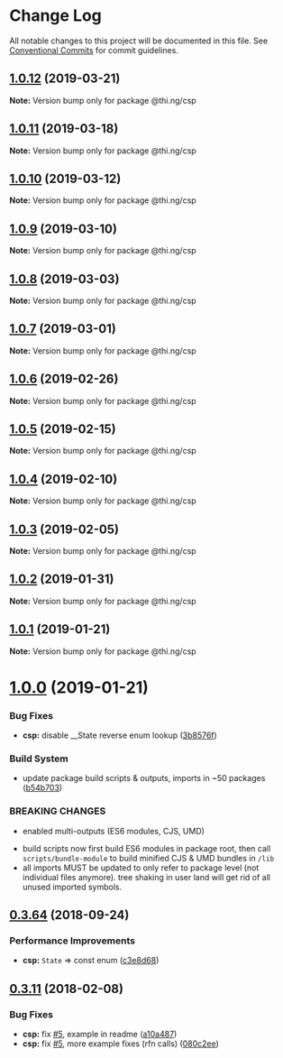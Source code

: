 # Change Log

All notable changes to this project will be documented in this file.
See [Conventional Commits](https://conventionalcommits.org) for commit guidelines.

## [1.0.12](https://github.com/thi-ng/umbrella/compare/@thi.ng/csp@1.0.11...@thi.ng/csp@1.0.12) (2019-03-21)

**Note:** Version bump only for package @thi.ng/csp





## [1.0.11](https://github.com/thi-ng/umbrella/compare/@thi.ng/csp@1.0.10...@thi.ng/csp@1.0.11) (2019-03-18)

**Note:** Version bump only for package @thi.ng/csp





## [1.0.10](https://github.com/thi-ng/umbrella/compare/@thi.ng/csp@1.0.9...@thi.ng/csp@1.0.10) (2019-03-12)

**Note:** Version bump only for package @thi.ng/csp





## [1.0.9](https://github.com/thi-ng/umbrella/compare/@thi.ng/csp@1.0.8...@thi.ng/csp@1.0.9) (2019-03-10)

**Note:** Version bump only for package @thi.ng/csp





## [1.0.8](https://github.com/thi-ng/umbrella/compare/@thi.ng/csp@1.0.7...@thi.ng/csp@1.0.8) (2019-03-03)

**Note:** Version bump only for package @thi.ng/csp





## [1.0.7](https://github.com/thi-ng/umbrella/compare/@thi.ng/csp@1.0.6...@thi.ng/csp@1.0.7) (2019-03-01)

**Note:** Version bump only for package @thi.ng/csp





## [1.0.6](https://github.com/thi-ng/umbrella/compare/@thi.ng/csp@1.0.5...@thi.ng/csp@1.0.6) (2019-02-26)

**Note:** Version bump only for package @thi.ng/csp





## [1.0.5](https://github.com/thi-ng/umbrella/compare/@thi.ng/csp@1.0.4...@thi.ng/csp@1.0.5) (2019-02-15)

**Note:** Version bump only for package @thi.ng/csp





## [1.0.4](https://github.com/thi-ng/umbrella/compare/@thi.ng/csp@1.0.3...@thi.ng/csp@1.0.4) (2019-02-10)

**Note:** Version bump only for package @thi.ng/csp





## [1.0.3](https://github.com/thi-ng/umbrella/compare/@thi.ng/csp@1.0.2...@thi.ng/csp@1.0.3) (2019-02-05)

**Note:** Version bump only for package @thi.ng/csp





## [1.0.2](https://github.com/thi-ng/umbrella/compare/@thi.ng/csp@1.0.1...@thi.ng/csp@1.0.2) (2019-01-31)

**Note:** Version bump only for package @thi.ng/csp





## [1.0.1](https://github.com/thi-ng/umbrella/compare/@thi.ng/csp@1.0.0...@thi.ng/csp@1.0.1) (2019-01-21)

**Note:** Version bump only for package @thi.ng/csp





# [1.0.0](https://github.com/thi-ng/umbrella/compare/@thi.ng/csp@0.3.79...@thi.ng/csp@1.0.0) (2019-01-21)


### Bug Fixes

* **csp:** disable __State reverse enum lookup ([3b8576f](https://github.com/thi-ng/umbrella/commit/3b8576f))


### Build System

* update package build scripts & outputs, imports in ~50 packages ([b54b703](https://github.com/thi-ng/umbrella/commit/b54b703))


### BREAKING CHANGES

* enabled multi-outputs (ES6 modules, CJS, UMD)

- build scripts now first build ES6 modules in package root, then call
  `scripts/bundle-module` to build minified CJS & UMD bundles in `/lib`
- all imports MUST be updated to only refer to package level
  (not individual files anymore). tree shaking in user land will get rid of
  all unused imported symbols.


<a name="0.3.64"></a>
## [0.3.64](https://github.com/thi-ng/umbrella/compare/@thi.ng/csp@0.3.63...@thi.ng/csp@0.3.64) (2018-09-24)


### Performance Improvements

* **csp:** `State` => const enum ([c3e8d68](https://github.com/thi-ng/umbrella/commit/c3e8d68))


<a name="0.3.11"></a>
## [0.3.11](https://github.com/thi-ng/umbrella/compare/@thi.ng/csp@0.3.10...@thi.ng/csp@0.3.11) (2018-02-08)


### Bug Fixes

* **csp:** fix [#5](https://github.com/thi-ng/umbrella/issues/5), example in readme ([a10a487](https://github.com/thi-ng/umbrella/commit/a10a487))
* **csp:** fix [#5](https://github.com/thi-ng/umbrella/issues/5), more example fixes (rfn calls) ([080c2ee](https://github.com/thi-ng/umbrella/commit/080c2ee))
